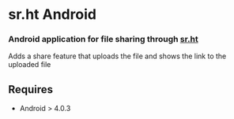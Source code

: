 # sr.ht Android

### Android application for file sharing through [sr.ht](https://sr.ht)

Adds a share feature that uploads the file and shows the link to the uploaded file

## Requires
- Android > 4.0.3

